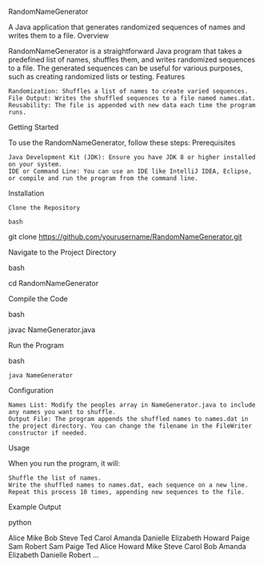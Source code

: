 RandomNameGenerator

A Java application that generates randomized sequences of names and writes them to a file.
Overview

RandomNameGenerator is a straightforward Java program that takes a predefined list of names, shuffles them, and writes randomized sequences to a file. The generated sequences can be useful for various purposes, such as creating randomized lists or testing.
Features

    Randomization: Shuffles a list of names to create varied sequences.
    File Output: Writes the shuffled sequences to a file named names.dat.
    Reusability: The file is appended with new data each time the program runs.

Getting Started

To use the RandomNameGenerator, follow these steps:
Prerequisites

    Java Development Kit (JDK): Ensure you have JDK 8 or higher installed on your system.
    IDE or Command Line: You can use an IDE like IntelliJ IDEA, Eclipse, or compile and run the program from the command line.

Installation

    Clone the Repository

    bash

git clone https://github.com/yourusername/RandomNameGenerator.git

Navigate to the Project Directory

bash

cd RandomNameGenerator

Compile the Code

bash

javac NameGenerator.java

Run the Program

bash

    java NameGenerator

Configuration

    Names List: Modify the peoples array in NameGenerator.java to include any names you want to shuffle.
    Output File: The program appends the shuffled names to names.dat in the project directory. You can change the filename in the FileWriter constructor if needed.

Usage

When you run the program, it will:

    Shuffle the list of names.
    Write the shuffled names to names.dat, each sequence on a new line.
    Repeat this process 10 times, appending new sequences to the file.

Example Output

python

Alice Mike Bob Steve Ted Carol Amanda Danielle Elizabeth Howard Paige Sam Robert 
Sam Paige Ted Alice Howard Mike Steve Carol Bob Amanda Elizabeth Danielle Robert 
...
